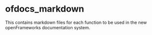 # ofdocs_markdown
This contains markdown files for each function to be used in the new openFrameworks documentation system.
